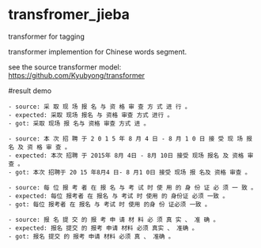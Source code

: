 # transfromer_jieba
transformer for tagging

transformer implemention for Chinese words segment.

see the source transformer model: https://github.com/Kyubyong/transformer




#result demo
```
- source: 采 取 现 场 报 名 与 资 格 审 查 方 式 进 行 。
- expected: 采取 现场 报名 与 资格 审查 方式 进行 。
- got: 采取 现场 报 名与 资格 审查 方式 进 。

- source: 本 次 招 聘 于 2 0 1 5 年 8 月 4 日 - 8 月 1 0 日 接 受 现 场 报 名 及 资 格 审 查 。
- expected: 本次 招聘 于 2015年 8月 4日 - 8月 10日 接受 现场 报名 及 资格 审查 。
- got: 本次 招聘于 20 15 年8月4 日- 8 月1 0日 接受 现场 报 名及 资格 审查 。

- source: 每 位 报 考 者 在 报 名 与 考 试 时 使 用 的 身 份 证 必 须 一 致 。
- expected: 每位 报考者 在 报名 与 考试 时 使用 的 身份证 必须 一致 。
- got: 每位 报考者 在 报名 与 考试 时 使用 的身 份 证必须 一致 。

- source: 报 名 提 交 的 报 考 申 请 材 料 必 须 真 实 、 准 确 。
- expected: 报名 提交 的 报考 申请 材料 必须 真实 、 准确 。
- got: 报名 提交 的 报考 申请 材料 必须 真 、 准确 。

```
